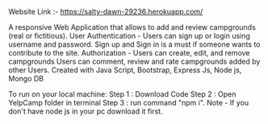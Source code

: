 Website Link :- https://salty-dawn-29236.herokuapp.com/ 

A responsive Web Application that allows to add and review campgrounds (real or fictitious). User Authentication - Users can sign up or login using username and password. Sign up and Sign in is a must if someone wants to contribute to the site. Authorization - Users can create, edit, and remove campgrounds Users can comment, review and rate campgrounds added by other Users. Created with Java Script, Bootstrap, Express Js, Node js, Mongo DB

To run on your local machine: Step 1 : Download Code Step 2 : Open YelpCamp folder in terminal Step 3 : run command "npm i".        Note - If you don't have node js in your pc download it first.
